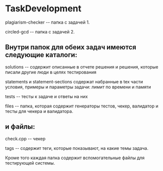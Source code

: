 # TaskDevelopment


plagiarism-checker -- папка с задачей 1.

circled-gcd -- папка с задачей 2.

## Внутри папок для обеих задач имеются следующие каталоги:
 
solutions -- содержит описанные в отчете решения и решения, которые писали другие люди в целях тестирования

statements и statement-sections содержат набранные в tex части условия, примеры и параметры задачи: лимит по времени и памяти

tests -- тесты к задаче и ответы на них

files -- папка, которая содержит генераторы тестов, чекер, валидатор и тесты для чекера и валидатора.

## и файлы:
check.cpp -- чекер

tags -- содержит теги, которые показывают, на какие темы задача.


Кроме того каждая папка содержит вспомогательные файлы для тестирующей системы.

